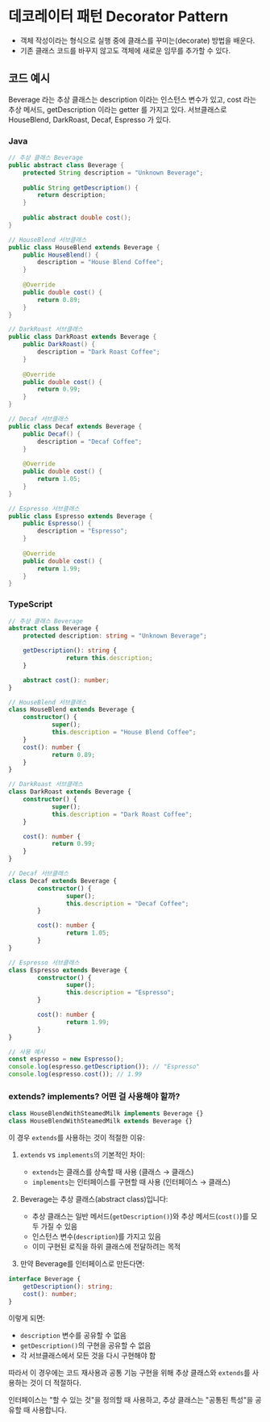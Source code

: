 # 데코레이터 패턴 Decorator Pattern

- 객체 작성이라는 형식으로 실행 중에 클래스를 꾸미는(decorate) 방법을 배운다.
- 기존 클래스 코드를 바꾸지 않고도 객체에 새로운 임무를 추가할 수 있다.


##  코드 예시 
Beverage 라는 추상 클래스는 description 이라는 인스턴스 변수가 있고,
cost 라는 추상 메서드, getDescription 이라는 getter 를 가지고 있다.
서브클래스로 HouseBlend, DarkRoast, Decaf, Espresso 가 있다.

### Java
```java
// 추상 클래스 Beverage
public abstract class Beverage {
    protected String description = "Unknown Beverage";
    
    public String getDescription() {
        return description;
    }
    
    public abstract double cost();
}

// HouseBlend 서브클래스
public class HouseBlend extends Beverage {
    public HouseBlend() {
        description = "House Blend Coffee";
    }
    
    @Override
    public double cost() {
        return 0.89;
    }
}

// DarkRoast 서브클래스
public class DarkRoast extends Beverage {
    public DarkRoast() {
        description = "Dark Roast Coffee";
    }
    
    @Override
    public double cost() {
        return 0.99;
    }
}

// Decaf 서브클래스
public class Decaf extends Beverage {
    public Decaf() {
        description = "Decaf Coffee";
    }
    
    @Override
    public double cost() {
        return 1.05;
    }
}

// Espresso 서브클래스
public class Espresso extends Beverage {
    public Espresso() {
        description = "Espresso";
    }
    
    @Override
    public double cost() {
        return 1.99;
    }
}
```

### TypeScript
```typescript
// 추상 클래스 Beverage
abstract class Beverage {
	protected description: string = "Unknown Beverage";

	getDescription(): string {
				return this.description;
	}

	abstract cost(): number;
}

// HouseBlend 서브클래스
class HouseBlend extends Beverage {
	constructor() {
			super();
			this.description = "House Blend Coffee";
	}
	cost(): number {
			return 0.89;
	}
}

// DarkRoast 서브클래스
class DarkRoast extends Beverage {
	constructor() {
			super();
	    	this.description = "Dark Roast Coffee";
	}

	cost(): number {
			return 0.99;
	}
}

// Decaf 서브클래스
class Decaf extends Beverage {
		constructor() {
				super();
				this.description = "Decaf Coffee";
		}

		cost(): number {
				return 1.05;
		}
}

// Espresso 서브클래스
class Espresso extends Beverage {
		constructor() {
				super();
				this.description = "Espresso";
		}

		cost(): number {
				return 1.99;
		}
}

// 사용 예시
const espresso = new Espresso();
console.log(espresso.getDescription()); // "Espresso"
console.log(espresso.cost()); // 1.99

```

### extends? implements? 어떤 걸 사용해야 할까?
```typescript
class HouseBlendWithSteamedMilk implements Beverage {}
class HouseBlendWithSteamedMilk extends Beverage {}
```

이 경우 `extends`를 사용하는 것이 적절한 이유:

1. `extends` vs `implements`의 기본적인 차이:
    - `extends`는 클래스를 상속할 때 사용 (클래스 → 클래스)
    - `implements`는 인터페이스를 구현할 때 사용 (인터페이스 → 클래스)

2. Beverage는 추상 클래스(abstract class)입니다:
    - 추상 클래스는 일반 메서드(`getDescription()`)와 추상 메서드(`cost()`)를 모두 가질 수 있음
    - 인스턴스 변수(`description`)를 가지고 있음
    - 이미 구현된 로직을 하위 클래스에 전달하려는 목적

3. 만약 Beverage를 인터페이스로 만든다면:
```typescript
interface Beverage {
    getDescription(): string;
    cost(): number;
}
```
이렇게 되면:
- `description` 변수를 공유할 수 없음
- `getDescription()`의 구현을 공유할 수 없음
- 각 서브클래스에서 모든 것을 다시 구현해야 함

따라서 이 경우에는 코드 재사용과 공통 기능 구현을 위해 추상 클래스와 `extends`를 사용하는 것이 더 적절하다.

인터페이스는 "할 수 있는 것"을 정의할 때 사용하고, 추상 클래스는 "공통된 특성"을 공유할 때 사용합니다.
